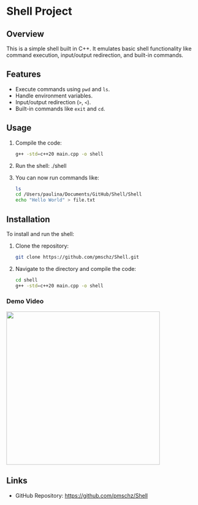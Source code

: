 # Shell Project

## Overview
This is a simple shell built in C++. It emulates basic shell functionality like command execution, input/output redirection, and built-in commands.

## Features
- Execute commands using `pwd` and `ls`.
- Handle environment variables.
- Input/output redirection (`>`, `<`).
- Built-in commands like `exit` and `cd`.

## Usage
1. Compile the code:
    ```bash
    g++ -std=c++20 main.cpp -o shell  
    ```

2. Run the shell:
    ./shell

3. You can now run commands like:
    ```bash
    ls
    cd /Users/paulina/Documents/GitHub/Shell/Shell
    echo "Hello World" > file.txt
    ```

## Installation
To install and run the shell:
1. Clone the repository:
    ```bash
    git clone https://github.com/pmschz/Shell.git
    ```

2. Navigate to the directory and compile the code:
    ```bash
    cd shell
    g++ -std=c++20 main.cpp -o shell   
    ```


### Demo Video
[<img src="https://img.youtube.com/vi/9N4pFqYmeBs/maxresdefault.jpg" width="400" />](https://www.youtube.com/watch?v=9N4pFqYmeBs)
## Links
- GitHub Repository: https://github.com/pmschz/Shell
